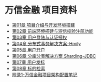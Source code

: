 # 万信金融 项目资料

<ul class="docs">
  <li><a href="#/00-项目资料/07-万信金融/01-项目介绍与开发环境搭建">第01章 项目介绍与开发环境搭建</a></li>
  <li><a href="#/00-项目资料/07-万信金融/02-前端环境搭建与短信校验注册功能">第02章 前端环境搭建与短信校验注册功能</a></li>
  <li><a href="#/00-项目资料/07-万信金融/03-用户登陆与认证授权">第03章 用户登陆与认证授权</a></li>
  <li><a href="#/00-项目资料/07-万信金融/04-分布式事务解决方案-Hmily">第04章 分布式事务解决方案-Hmily</a></li>
  <li><a href="#/00-项目资料/07-万信金融/05-用户开户">第05章 用户开户</a></li>
  <li><a href="#/00-项目资料/07-万信金融/06-分库分表解决方案-Sharding-JDBC">第06章 分库分表解决方案 Sharding-JDBC</a></li>
  <li><a href="#/00-项目资料/07-万信金融/07-用户发标">第07章 用户发标</a></li>
  <li><a href="#/00-项目资料/07-万信金融/08-标的检索">第08章 标的检索</a></li>
  <li><a href="#/00-项目资料/07-万信金融/附录1-万信金融项目架构配置笔记">附录1-万信金融项目架构配置笔记</a></li>
</ul>

